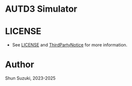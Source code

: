 # AUTD3 Simulator

# LICENSE

* See [LICENSE](./LICENSE) and [ThirdPartyNotice](./ThirdPartyNotice.txt) for more information.

# Author

Shun Suzuki, 2023-2025
